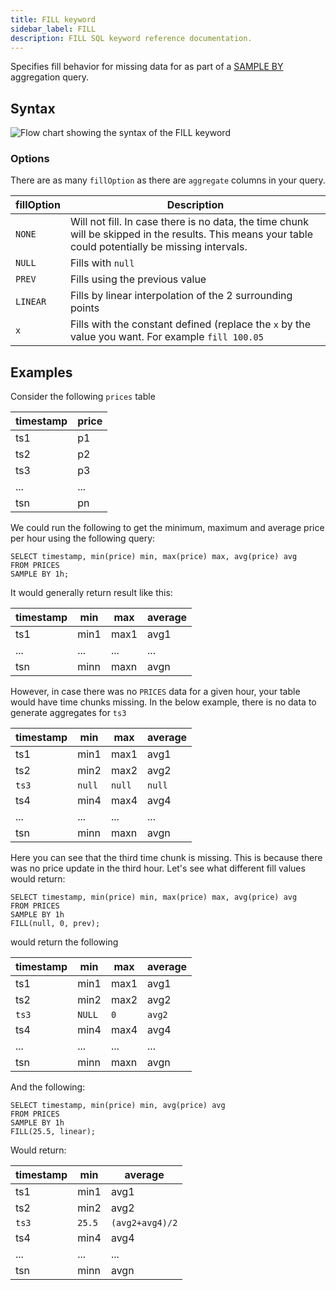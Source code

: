 ```yaml
---
title: FILL keyword
sidebar_label: FILL
description: FILL SQL keyword reference documentation.
---
```


Specifies fill behavior for missing data for as part of a
[SAMPLE BY](/docs/reference/sql/sample-by/) aggregation query.

## Syntax

![Flow chart showing the syntax of the FILL keyword](/img/docs/diagrams/fill.svg)

### Options

There are as many `fillOption` as there are `aggregate` columns in your query.

| fillOption | Description                                                                                                                                           |
| ---------- | ----------------------------------------------------------------------------------------------------------------------------------------------------- |
| `NONE`     | Will not fill. In case there is no data, the time chunk will be skipped in the results. This means your table could potentially be missing intervals. |
| `NULL`     | Fills with `null`                                                                                                                                     |
| `PREV`     | Fills using the previous value                                                                                                                        |
| `LINEAR`   | Fills by linear interpolation of the 2 surrounding points                                                                                             |
| `x`        | Fills with the constant defined (replace the `x` by the value you want. For example `fill 100.05`                                                     |

## Examples

Consider the following `prices` table

| timestamp | price |
| --------- | ----- |
| ts1       | p1    |
| ts2       | p2    |
| ts3       | p3    |
| ...       | ...   |
| tsn       | pn    |

We could run the following to get the minimum, maximum and average price per
hour using the following query:

```questdb-sql
SELECT timestamp, min(price) min, max(price) max, avg(price) avg
FROM PRICES
SAMPLE BY 1h;
```

It would generally return result like this:

| timestamp | min  | max  | average |
| --------- | ---- | ---- | ------- |
| ts1       | min1 | max1 | avg1    |
| ...       | ...  | ...  | ...     |
| tsn       | minn | maxn | avgn    |

However, in case there was no `PRICES` data for a given hour, your table would
have time chunks missing. In the below example, there is no data to generate
aggregates for `ts3`

| timestamp | min    | max    | average |
| --------- | ------ | ------ | ------- |
| ts1       | min1   | max1   | avg1    |
| ts2       | min2   | max2   | avg2    |
| `ts3`     | `null` | `null` | `null`  |
| ts4       | min4   | max4   | avg4    |
| ...       | ...    | ...    | ...     |
| tsn       | minn   | maxn   | avgn    |

Here you can see that the third time chunk is missing. This is because there was
no price update in the third hour. Let's see what different fill values would
return:

```questdb-sql
SELECT timestamp, min(price) min, max(price) max, avg(price) avg
FROM PRICES
SAMPLE BY 1h
FILL(null, 0, prev);
```

would return the following

| timestamp | min    | max  | average |
| --------- | ------ | ---- | ------- |
| ts1       | min1   | max1 | avg1    |
| ts2       | min2   | max2 | avg2    |
| `ts3`     | `NULL` | `0`  | `avg2`  |
| ts4       | min4   | max4 | avg4    |
| ...       | ...    | ...  | ...     |
| tsn       | minn   | maxn | avgn    |

And the following:

```questdb-sql
SELECT timestamp, min(price) min, avg(price) avg
FROM PRICES
SAMPLE BY 1h
FILL(25.5, linear);
```

Would return:

| timestamp | min    | average         |
| --------- | ------ | --------------- |
| ts1       | min1   | avg1            |
| ts2       | min2   | avg2            |
| `ts3`     | `25.5` | `(avg2+avg4)/2` |
| ts4       | min4   | avg4            |
| ...       | ...    | ...             |
| tsn       | minn   | avgn            |
